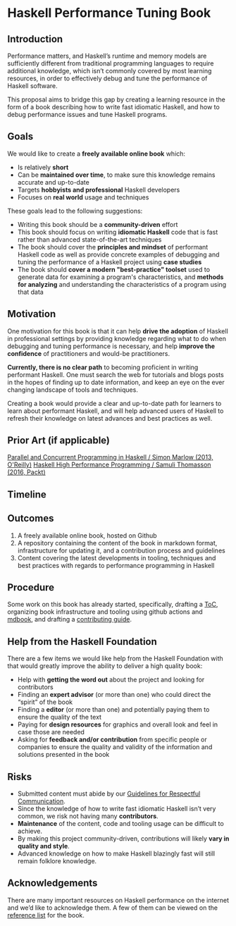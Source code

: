 # Haskell Performance Tuning Book

##  Introduction

Performance matters, and Haskell’s runtime and memory models are sufficiently different from traditional programming languages to require additional knowledge, which isn’t commonly covered by most learning resources, in order to effectively debug and tune the performance of Haskell software.

This proposal aims to bridge this gap by creating a learning resource in the form of a book describing how to write fast idiomatic Haskell, and how to debug performance issues and tune Haskell programs.

## Goals

We would like to create a **freely available online book** which:

- Is relatively **short**
- Can be **maintained over time**, to make sure this knowledge remains accurate and up-to-date
- Targets **hobbyists and professional** Haskell developers
- Focuses on **real world** usage and techniques

These goals lead to the following suggestions:

- Writing this book should be a **community-driven** effort
- This book should focus on writing **idiomatic Haskell** code that is fast
  rather than advanced state-of-the-art techniques
- The book should cover the **principles and mindset** of performant Haskell
  code as well as provide concrete examples of debugging and tuning the
  performance of a Haskell project using **case studies**
- The book should **cover a modern "best-practice" toolset** used to generate
  data for examining a program's characteristics, and **methods for analyzing**
  and understanding the characteristics of a program using that data

## Motivation

One motivation for this book is that it can help **drive the adoption** of Haskell
in professional settings by providing knowledge regarding what to do when debugging
and tuning performance is necessary, and help **improve the confidence** of
practitioners and would-be practitioners.

**Currently, there is no clear path** to becoming proficient in writing performant Haskell.
One must search the web for tutorials and blogs posts in the hopes of finding up to date
information, and keep an eye on the ever changing landscape of tools and techniques.

Creating a book would provide a clear and up-to-date path for learners to learn
about performant Haskell, and will help advanced users of Haskell to refresh their knowledge
on latest advances and best practices as well.

## Prior Art (if applicable)

[Parallel and Concurrent Programming in Haskell / Simon Marlow (2013, O'Reilly)](https://simonmar.github.io/pages/pcph.html)
[Haskell High Performance Programming / Samuli Thomasson (2016, Packt)](https://www.packtpub.com/product/haskell-high-performance-programming/9781786464217)


## Timeline

## Outcomes

1. A freely available online book, hosted on Github
2. A repository containing the content of the book in markdown format, infrastructure for updating it, and a contribution process and guidelines
3. Content covering the latest developments in tooling, techniques and best practices with regards to performance programming in Haskell

## Procedure

Some work on this book has already started, specifically, drafting a [ToC](https://soupi.github.io/gotta-go-fast/01-about/00-about.html), organizing book infrastructure and tooling using github actions and [mdbook](https://github.com/rust-lang/mdBook), and drafting a [contributing guide](https://github.com/soupi/gotta-go-fast/blob/rfc/CONTRIBUTING.md).

## Help from the Haskell Foundation

There are a few items we would like help from the Haskell Foundation with that would greatly improve the ability to deliver a high quality book:

- Help with **getting the word out** about the project and looking for contributors
- Finding an **expert advisor** (or more than one) who could direct the “spirit” of the book
- Finding a **editor** (or more than one) and potentially paying them to ensure the quality of the text
- Paying for **design resources** for graphics and overall look and feel in case those are needed
- Asking for **feedback and/or contribution** from specific people or companies to ensure the quality and validity of the information and solutions presented in the book

## Risks

- Submitted content must abide by our [Guidelines for Respectful Communication](https://haskell.foundation/guidelines-for-respectful-communication).
- Since the knowledge of how to write fast idiomatic Haskell isn’t very common, we risk not having many **contributors**.
- **Maintenance** of the content, code and tooling usage can be difficult to achieve.
- By making this project community-driven, contributions will likely **vary in quality and style**.
- Advanced knowledge on how to make Haskell blazingly fast will still remain folklore knowledge.

## Acknowledgements

There are many important resources on Haskell performance on the internet and we’d like to acknowledge them. A few of them can be viewed on the [reference list](https://soupi.github.io/gotta-go-fast/07-conclusion/00-next.html) for the book.
